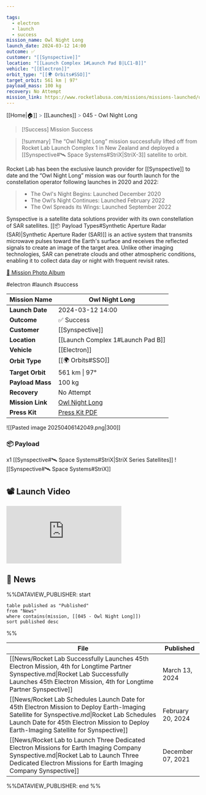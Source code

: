 ```yaml
---

tags:
  - electron
  - launch
  - success
mission_name: Owl Night Long
launch_date: 2024-03-12 14:00
outcome: ✅
customer: "[[Synspective]]"
location: "[[Launch Complex 1#Launch Pad B|LC1-B]]"
vehicle: "[[Electron]]"
orbit_type: "[[🌍 Orbits#SSO]]"
target_orbit: 561 km | 97°
payload_mass: 100 kg
recovery: No Attempt
mission_link: https://www.rocketlabusa.com/missions/missions-launched/owl-night-long/
---
```

[[Home|🏠]]  <span style="color: LightSlateGray">></span>  <span class="no-hover">[[Launches]]</span>  <span style="color: LightSlateGray">></span>  045 - Owl Night Long

>[!Success] Mission Success

>[!summary]
The “Owl Night Long” mission successfully lifted off from Rocket Lab Launch Complex 1 in New Zealand and deployed a [[Synspective#🛰️ Space Systems#StriX|StriX-3]] satellite to orbit. 
>
Rocket Lab has been the exclusive launch provider for [[Synspective]] to date and the “Owl Night Long” mission was our fourth launch for the constellation operator following launches in 2020 and 2022:
>
>- The Owl's Night Begins: Launched December 2020
>- The Owl’s Night Continues: Launched February 2022
>- The Owl Spreads its Wings: Launched September 2022
>
Synspective is a satellite data solutions provider with its own constellation of SAR satellites. [[📦 Payload Types#Synthetic Aperture Radar (SAR)|Synthetic Aperture Rader (SAR)]] is an active system that transmits microwave pulses toward the Earth's surface and receives the reflected signals to create an image of the target area. Unlike other imaging technologies, SAR can penetrate clouds and other atmospheric conditions, enabling it to collect data day or night with frequent revisit rates.
>
[📸 Mission Photo Album](https://www.flickr.com/photos/rocketlab/albums/72177720315392064/)


#electron #launch #success

| **Mission Name** | Owl Night Long                                                                                           |
| ---------------- | -------------------------------------------------------------------------------------------------------- |
| **Launch Date**  | 2024-03-12 14:00                                                                                         |
| **Outcome**      | ✅ Success                                                                                                |
| **Customer**     | [[Synspective]]                                                                                          |
| **Location**     | [[Launch Complex 1#Launch Pad B]]                                                                        |
| **Vehicle**      | [[Electron]]                                                                                             |
| **Orbit Type**   | [[🌍 Orbits#SSO]]                                                                                        |
| **Target Orbit** | 561 km &#124; 97°                                                                                        |
| **Payload Mass** | 100 kg                                                                                                   |
| **Recovery**     | No Attempt                                                                                               |
| **Mission Link** | [Owl Night Long](https://www.rocketlabusa.com/missions/missions-launched/owl-night-long/)                |
| **Press Kit**    | [Press Kit PDF](https://rocketlabcorp.com/assets/Uploads/RL-Synspective-Owl-Night-Long-Press-Kit-v2.pdf) |


![[Pasted image 20250406142049.png|300]]

### 📦 Payload

x1 [[Synspective#🛰️ Space Systems#StriX|StriX Series Satellites]] ![[Synspective#🛰️ Space Systems#StriX]]
## 📽️ Launch Video

<div class="responsive-video">
<iframe src="https://www.youtube.com/embed/GF9cWWkSlsQ" title="Rocket Lab&#39;s Electron - Owl Night Long Mission" frameborder="0" allow="accelerometer; autoplay; clipboard-write; encrypted-media; gyroscope; picture-in-picture; web-share" referrerpolicy="strict-origin-when-cross-origin" allowfullscreen></iframe>     
</div>

## 📰 News
%%DATAVIEW_PUBLISHER: start
```
table published as "Published"
from "News"
where contains(mission, [[045 - Owl Night Long]])
sort published desc
```
%%

| File                                                                                                                                                                                                                                   | Published         |
| -------------------------------------------------------------------------------------------------------------------------------------------------------------------------------------------------------------------------------------- | ----------------- |
| [[News/Rocket Lab Successfully Launches 45th Electron Mission, 4th for Longtime Partner Synspective.md\|Rocket Lab Successfully Launches 45th Electron Mission, 4th for Longtime Partner Synspective]]                                 | March 13, 2024    |
| [[News/Rocket Lab Schedules Launch Date for 45th Electron Mission to Deploy Earth-Imaging Satellite for Synspective.md\|Rocket Lab Schedules Launch Date for 45th Electron Mission to Deploy Earth-Imaging Satellite for Synspective]] | February 20, 2024 |
| [[News/Rocket Lab to Launch Three Dedicated Electron Missions for Earth Imaging Company Synspective.md\|Rocket Lab to Launch Three Dedicated Electron Missions for Earth Imaging Company Synspective]]                                 | December 07, 2021 |

%%DATAVIEW_PUBLISHER: end %%
